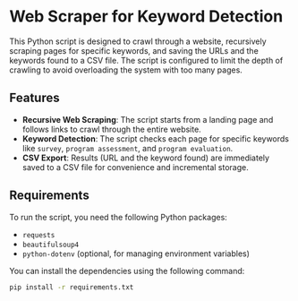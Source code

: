 # Web Scraper for Keyword Detection

This Python script is designed to crawl through a website, recursively scraping pages for specific keywords, and saving the URLs and the keywords found to a CSV file. The script is configured to limit the depth of crawling to avoid overloading the system with too many pages.

## Features
- **Recursive Web Scraping**: The script starts from a landing page and follows links to crawl through the entire website.
- **Keyword Detection**: The script checks each page for specific keywords like `survey`, `program assessment`, and `program evaluation`.
- **CSV Export**: Results (URL and the keyword found) are immediately saved to a CSV file for convenience and incremental storage.

## Requirements

To run the script, you need the following Python packages:

- `requests`
- `beautifulsoup4`
- `python-dotenv` (optional, for managing environment variables)

You can install the dependencies using the following command:

```bash
pip install -r requirements.txt
